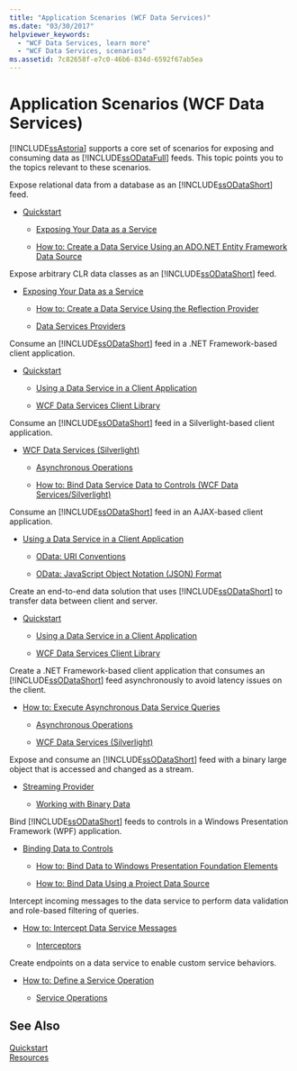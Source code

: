 ```yaml
---
title: "Application Scenarios (WCF Data Services)"
ms.date: "03/30/2017"
helpviewer_keywords: 
  - "WCF Data Services, learn more"
  - "WCF Data Services, scenarios"
ms.assetid: 7c82658f-e7c0-46b6-834d-6592f67ab5ea
---
```

# Application Scenarios (WCF Data Services)
[!INCLUDE[ssAstoria](../../../../includes/ssastoria-md.md)] supports a core set of scenarios for exposing and consuming data as [!INCLUDE[ssODataFull](../../../../includes/ssodatafull-md.md)] feeds. This topic points you to the topics relevant to these scenarios.  
  
 Expose relational data from a database as an [!INCLUDE[ssODataShort](../../../../includes/ssodatashort-md.md)] feed.  
- [Quickstart](../../../../docs/framework/data/wcf/quickstart-wcf-data-services.md)  
  
  -   [Exposing Your Data as a Service](../../../../docs/framework/data/wcf/exposing-your-data-as-a-service-wcf-data-services.md)  
  
  -   [How to: Create a Data Service Using an ADO.NET Entity Framework Data Source](../../../../docs/framework/data/wcf/create-a-data-service-using-an-adonet-ef-data-wcf.md)  
  
 Expose arbitrary CLR data classes as an [!INCLUDE[ssODataShort](../../../../includes/ssodatashort-md.md)] feed.  
- [Exposing Your Data as a Service](../../../../docs/framework/data/wcf/exposing-your-data-as-a-service-wcf-data-services.md)  
  
  -   [How to: Create a Data Service Using the Reflection Provider](../../../../docs/framework/data/wcf/create-a-data-service-using-rp-wcf-data-services.md)  
  
  -   [Data Services Providers](../../../../docs/framework/data/wcf/data-services-providers-wcf-data-services.md)  
  
 Consume an [!INCLUDE[ssODataShort](../../../../includes/ssodatashort-md.md)] feed in a .NET Framework-based client application.  
- [Quickstart](../../../../docs/framework/data/wcf/quickstart-wcf-data-services.md)  
  
  -   [Using a Data Service in a Client Application](../../../../docs/framework/data/wcf/using-a-data-service-in-a-client-application-wcf-data-services.md)  
  
  -   [WCF Data Services Client Library](../../../../docs/framework/data/wcf/wcf-data-services-client-library.md)  
  
 Consume an [!INCLUDE[ssODataShort](../../../../includes/ssodatashort-md.md)] feed in a Silverlight-based client application.  
- [WCF Data Services (Silverlight)](https://msdn.microsoft.com/library/c0cd9f4b-1372-48e4-9935-c8421239da30)  
  
  -   [Asynchronous Operations](../../../../docs/framework/data/wcf/asynchronous-operations-wcf-data-services.md)  
  
  -   [How to: Bind Data Service Data to Controls (WCF Data Services/Silverlight)](https://msdn.microsoft.com/library/bda7d82e-7b1f-4690-8a33-c6297465bdd5)  
  
 Consume an [!INCLUDE[ssODataShort](../../../../includes/ssodatashort-md.md)] feed in an AJAX-based client application.  
- [Using a Data Service in a Client Application](../../../../docs/framework/data/wcf/using-a-data-service-in-a-client-application-wcf-data-services.md)  
  
  -   [OData: URI Conventions](https://go.microsoft.com/fwlink/?LinkId=185564)  
  
  -   [OData: JavaScript Object Notation (JSON) Format](https://go.microsoft.com/fwlink/?LinkId=185790)  
  
 Create an end-to-end data solution that uses [!INCLUDE[ssODataShort](../../../../includes/ssodatashort-md.md)] to transfer data between client and server.  
- [Quickstart](../../../../docs/framework/data/wcf/quickstart-wcf-data-services.md)  
  
  -   [Using a Data Service in a Client Application](../../../../docs/framework/data/wcf/using-a-data-service-in-a-client-application-wcf-data-services.md)  
  
  -   [WCF Data Services Client Library](../../../../docs/framework/data/wcf/wcf-data-services-client-library.md)  
  
 Create a .NET Framework-based client application that consumes an [!INCLUDE[ssODataShort](../../../../includes/ssodatashort-md.md)] feed asynchronously to avoid latency issues on the client.  
- [How to: Execute Asynchronous Data Service Queries](../../../../docs/framework/data/wcf/how-to-execute-asynchronous-data-service-queries-wcf-data-services.md)  
  
  -   [Asynchronous Operations](../../../../docs/framework/data/wcf/asynchronous-operations-wcf-data-services.md)  
  
  -   [WCF Data Services (Silverlight)](https://msdn.microsoft.com/library/c0cd9f4b-1372-48e4-9935-c8421239da30)  
  
 Expose and consume an [!INCLUDE[ssODataShort](../../../../includes/ssodatashort-md.md)] feed with a binary large object that is accessed and changed as a stream.  
- [Streaming Provider](../../../../docs/framework/data/wcf/streaming-provider-wcf-data-services.md)  
  
  -   [Working with Binary Data](../../../../docs/framework/data/wcf/working-with-binary-data-wcf-data-services.md)  
  
 Bind [!INCLUDE[ssODataShort](../../../../includes/ssodatashort-md.md)] feeds to controls in a Windows Presentation Framework (WPF) application.  
- [Binding Data to Controls](../../../../docs/framework/data/wcf/binding-data-to-controls-wcf-data-services.md)  
  
  -   [How to: Bind Data to Windows Presentation Foundation Elements](../../../../docs/framework/data/wcf/bind-data-to-wpf-elements-wcf-data-services.md)  
  
  -   [How to: Bind Data Using a Project Data Source](../../../../docs/framework/data/wcf/how-to-bind-data-using-a-project-data-source-wcf-data-services.md)  
  
 Intercept incoming messages to the data service to perform data validation and role-based filtering of queries.  
- [How to: Intercept Data Service Messages](../../../../docs/framework/data/wcf/how-to-intercept-data-service-messages-wcf-data-services.md)  
  
  -   [Interceptors](../../../../docs/framework/data/wcf/interceptors-wcf-data-services.md)  
  
 Create endpoints on a data service to enable custom service behaviors.  
- [How to: Define a Service Operation](../../../../docs/framework/data/wcf/how-to-define-a-service-operation-wcf-data-services.md)  
  
  -   [Service Operations](../../../../docs/framework/data/wcf/service-operations-wcf-data-services.md)  
  
## See Also  
 [Quickstart](../../../../docs/framework/data/wcf/quickstart-wcf-data-services.md)  
 [Resources](../../../../docs/framework/data/wcf/wcf-data-services-resources.md)
